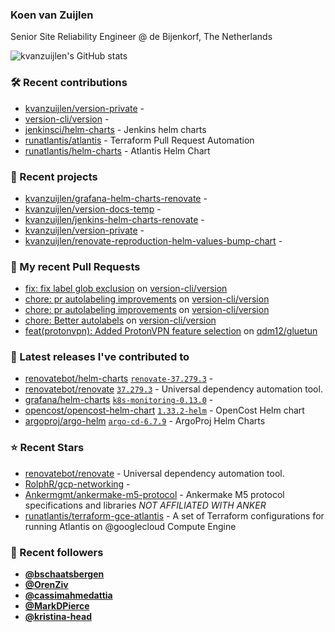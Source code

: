 ### Koen van Zuijlen

Senior Site Reliability Engineer @ de Bijenkorf, The Netherlands

![kvanzuijlen's GitHub stats](https://github-readme-stats.vercel.app/api?username=kvanzuijlen&show=reviews,discussions_started,discussions_answered,prs_merged,prs_merged_percentage&show_icons=true&theme=dark&cache_seconds=86400)

### 🛠️ Recent contributions

- [kvanzuijlen/version-private](https://github.com/kvanzuijlen/version-private) - 
- [version-cli/version](https://github.com/version-cli/version) - 
- [jenkinsci/helm-charts](https://github.com/jenkinsci/helm-charts) - Jenkins helm charts
- [runatlantis/atlantis](https://github.com/runatlantis/atlantis) - Terraform Pull Request Automation
- [runatlantis/helm-charts](https://github.com/runatlantis/helm-charts) - Atlantis Helm Chart

### 🌱 Recent projects

- [kvanzuijlen/grafana-helm-charts-renovate](https://github.com/kvanzuijlen/grafana-helm-charts-renovate) - 
- [kvanzuijlen/version-docs-temp](https://github.com/kvanzuijlen/version-docs-temp) - 
- [kvanzuijlen/jenkins-helm-charts-renovate](https://github.com/kvanzuijlen/jenkins-helm-charts-renovate) - 
- [kvanzuijlen/version-private](https://github.com/kvanzuijlen/version-private) - 
- [kvanzuijlen/renovate-reproduction-helm-values-bump-chart](https://github.com/kvanzuijlen/renovate-reproduction-helm-values-bump-chart) - 

### 🚧 My recent Pull Requests

- [fix: fix label glob exclusion](https://github.com/version-cli/version/pull/55) on [version-cli/version](https://github.com/version-cli/version)
- [chore: pr autolabeling improvements](https://github.com/version-cli/version/pull/53) on [version-cli/version](https://github.com/version-cli/version)
- [chore: pr autolabeling improvements](https://github.com/version-cli/version/pull/52) on [version-cli/version](https://github.com/version-cli/version)
- [chore: Better autolabels](https://github.com/version-cli/version/pull/51) on [version-cli/version](https://github.com/version-cli/version)
- [feat(protonvpn): Added ProtonVPN feature selection](https://github.com/qdm12/gluetun/pull/2182) on [qdm12/gluetun](https://github.com/qdm12/gluetun)

### 🚀 Latest releases I've contributed to

- [renovatebot/helm-charts](https://github.com/renovatebot/helm-charts) [`renovate-37.279.3`](https://github.com/renovatebot/helm-charts/releases/tag/renovate-37.279.3) - 
- [renovatebot/renovate](https://github.com/renovatebot/renovate) [`37.279.3`](https://github.com/renovatebot/renovate/releases/tag/37.279.3) - Universal dependency automation tool.
- [grafana/helm-charts](https://github.com/grafana/helm-charts) [`k8s-monitoring-0.13.0`](https://github.com/grafana/helm-charts/releases/tag/k8s-monitoring-0.13.0) - 
- [opencost/opencost-helm-chart](https://github.com/opencost/opencost-helm-chart) [`1.33.2-helm`](https://github.com/opencost/opencost-helm-chart/releases/tag/1.33.2-helm) - OpenCost Helm chart 
- [argoproj/argo-helm](https://github.com/argoproj/argo-helm) [`argo-cd-6.7.9`](https://github.com/argoproj/argo-helm/releases/tag/argo-cd-6.7.9) - ArgoProj Helm Charts

### ⭐ Recent Stars

- [renovatebot/renovate](https://github.com/renovatebot/renovate) - Universal dependency automation tool.
- [RolphR/gcp-networking](https://github.com/RolphR/gcp-networking) - 
- [Ankermgmt/ankermake-m5-protocol](https://github.com/Ankermgmt/ankermake-m5-protocol) - Ankermake M5 protocol specifications and libraries *NOT AFFILIATED WITH ANKER*
- [runatlantis/terraform-gce-atlantis](https://github.com/runatlantis/terraform-gce-atlantis) - A set of  Terraform configurations for running Atlantis on @googlecloud Compute Engine

### 👀 Recent followers

- [**@bschaatsbergen**](https://github.com/bschaatsbergen)
- [**@OrenZiv**](https://github.com/OrenZiv)
- [**@cassimahmedattia**](https://github.com/cassimahmedattia)
- [**@MarkDPierce**](https://github.com/MarkDPierce)
- [**@kristina-head**](https://github.com/kristina-head)
